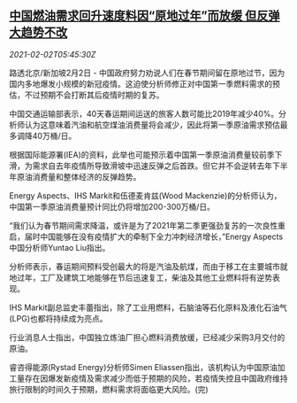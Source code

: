 <!--1612247007000-->
[中国燃油需求回升速度料因“原地过年”而放缓 但反弹大趋势不改](https://cn.reuters.com/article/china-oil-petrol-fuel-0202-idCNKBS2A20GI)
------

<div><i>2021-02-02T05:45:30Z</i></div><p>路透北京/新加坡2月2日 - 中国政府努力劝说人们在春节期间留在原地过节，因为国内多地爆发小规模的新冠疫情。这迫使分析师修正对中国第一季燃料需求的预估，不过预期不会打断其后疫情时期的复苏。</p><p>中国交通运输部表示，40天春运期间运送的旅客人数可能比2019年减少40%。分析师认为这意味着汽油和航空煤油消费量将会减少，因此将第一季原油需求预估最多调降40万桶/日。</p><p>根据国际能源署(IEA)的资料，此举也可能预示着中国第一季原油消费量较前季下滑，为需求自去年疫情所导致滑坡中迅速反弹之后首跌。但它并不会逆转去年下半年原油消费量和整体经济的反弹趋势。</p><p>Energy Aspects、IHS Markit和伍德麦肯兹(Wood Mackenzie)的分析师认为，中国第一季原油消费量预计同比仍将增加200-300万桶/日。</p><p>“我们认为春节期间需求降温，或许是为了2021年第二季更强劲复苏的一次良性重启，届时中国能够在没有疫情扩大的牵制下全力冲刺经济增长，”Energy Aspects中国分析师Yuntao Liu指出。</p><p>分析师表示，春运期间预料受创最大的将是汽油及航煤，而由于移工在主要城市就地过年，工厂及建筑工地能够在节后迅速复工，柴油及其他工业燃料将有逆势表现。</p><p>IHS Markit副总监史丰蕾指出，除了工业用燃料，石脑油等石化原料及液化石油气(LPG)也都将持续成为亮点。</p><p>行业消息人士指出，中国独立炼油厂担心燃料消费放缓，已经减少采购3月交付的原油。</p><p>睿咨得能源(Rystad Energy)分析师Simen Eliassen指出，该机构认为中国原油加工量存在因爆发新疫情及需求减少而低于预期的风险，若疫情失控且中国政府维持旅行限制的时间久于预期，燃料需求将面临更大风险。(完)</p>
